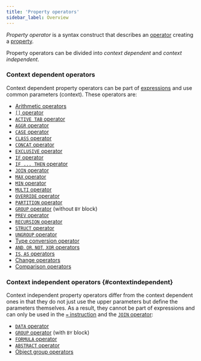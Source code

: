 ```yaml
---
title: 'Property operators'
sidebar_label: Overview
---
```


*Property operator* is a syntax construct that describes an [operator](Operators.md) creating a [property](Properties.md). 

Property operators can be divided into *context dependent* and *context independent*.

### Context dependent operators

Context dependent property operators can be part of [expressions](Expression.md) and use common parameters (context). These operators are:

-   [Arithmetic operators](Arithmetic_operators.md)
-   [`[]` operator](Operator_.md)
-   [`ACTIVE TAB` operator](ACTIVE_TAB_operator.md)
-   [`AGGR` operator](AGGR_operator.md)
-   [`CASE` operator](CASE_operator.md)
-   [`CLASS` operator](CLASS_operator.md)
-   [`CONCAT` operator](CONCAT_operator.md)
-   [`EXCLUSIVE` operator](EXCLUSIVE_operator.md)
-   [`IF` operator](IF_operator.md)
-   [`IF ... THEN` operator](IF_..._THEN_operator.md)
-   [`JOIN` operator](JOIN_operator.md)
-   [`MAX` operator](MAX_operator.md)
-   [`MIN` operator](MIN_operator.md)
-   [`MULTI` operator](MULTI_operator.md)
-   [`OVERRIDE` operator](OVERRIDE_operator.md)
-   [`PARTITION` operator](PARTITION_operator.md)
-   [`GROUP` operator](GROUP_operator.md) (without `BY` block)
-   [`PREV` operator](PREV_operator.md)
-   [`RECURSION` operator](RECURSION_operator.md)
-   [`STRUCT` operator](STRUCT_operator.md)
-   [`UNGROUP` operator](UNGROUP_operator.md)
-   [Type conversion operator](Type_conversion_operator.md)
-   [`AND`, `OR`, `NOT`, `XOR` operators](AND_OR_NOT_XOR_operators.md)
-   [`IS`, `AS` operators](IS_AS_operators.md)
-   [Change operators](Change_operators.md)
-   [Comparison operators](Comparison_operators.md)

### Context independent operators {#contextindependent}

Context independent property operators differ from the context dependent ones in that they do not just use the upper parameters but define the parameters themselves. As a result, they cannot be part of expressions and can only be used in the [`=` instruction](Instruction_=.md) and the [`JOIN` operator](JOIN_operator.md): 

-   [`DATA` operator](DATA_operator.md)
-   [`GROUP` operator](GROUP_operator.md) (with `BY` block)
-   [`FORMULA` operator](FORMULA_operator.md)
-   [`ABSTRACT` operator](ABSTRACT_operator.md)
-   [Object group operators](Object_group_operator.md)
